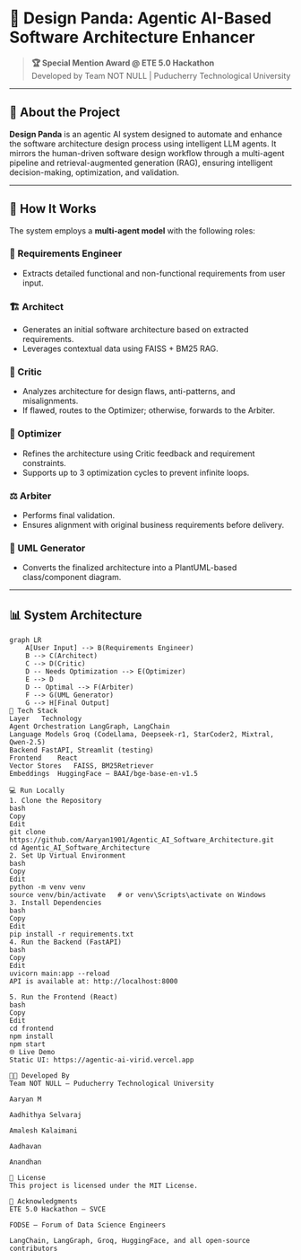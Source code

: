 # 🧠 Design Panda: Agentic AI-Based Software Architecture Enhancer

> **🏆 Special Mention Award @ ETE 5.0 Hackathon**  
> Developed by Team NOT NULL | Puducherry Technological University

---

## 🚀 About the Project

**Design Panda** is an agentic AI system designed to automate and enhance the software architecture design process using intelligent LLM agents. It mirrors the human-driven software design workflow through a multi-agent pipeline and retrieval-augmented generation (RAG), ensuring intelligent decision-making, optimization, and validation.

---

## 🧩 How It Works

The system employs a **multi-agent model** with the following roles:

### 👤 Requirements Engineer
- Extracts detailed functional and non-functional requirements from user input.

### 🏗️ Architect
- Generates an initial software architecture based on extracted requirements.
- Leverages contextual data using FAISS + BM25 RAG.

### 🧐 Critic
- Analyzes architecture for design flaws, anti-patterns, and misalignments.
- If flawed, routes to the Optimizer; otherwise, forwards to the Arbiter.

### 🔧 Optimizer
- Refines the architecture using Critic feedback and requirement constraints.
- Supports up to 3 optimization cycles to prevent infinite loops.

### ⚖️ Arbiter
- Performs final validation.
- Ensures alignment with original business requirements before delivery.

### 📐 UML Generator
- Converts the finalized architecture into a PlantUML-based class/component diagram.

---

## 📊 System Architecture

```mermaid
graph LR
    A[User Input] --> B(Requirements Engineer)
    B --> C(Architect)
    C --> D(Critic)
    D -- Needs Optimization --> E(Optimizer)
    E --> D
    D -- Optimal --> F(Arbiter)
    F --> G(UML Generator)
    G --> H[Final Output]
🔧 Tech Stack
Layer	Technology
Agent Orchestration	LangGraph, LangChain
Language Models	Groq (CodeLlama, Deepseek-r1, StarCoder2, Mixtral, Qwen-2.5)
Backend	FastAPI, Streamlit (testing)
Frontend	React
Vector Stores	FAISS, BM25Retriever
Embeddings	HuggingFace – BAAI/bge-base-en-v1.5

💻 Run Locally
1. Clone the Repository
bash
Copy
Edit
git clone https://github.com/Aaryan1901/Agentic_AI_Software_Architecture.git
cd Agentic_AI_Software_Architecture
2. Set Up Virtual Environment
bash
Copy
Edit
python -m venv venv
source venv/bin/activate   # or venv\Scripts\activate on Windows
3. Install Dependencies
bash
Copy
Edit
pip install -r requirements.txt
4. Run the Backend (FastAPI)
bash
Copy
Edit
uvicorn main:app --reload
API is available at: http://localhost:8000

5. Run the Frontend (React)
bash
Copy
Edit
cd frontend
npm install
npm start
🌐 Live Demo
Static UI: https://agentic-ai-virid.vercel.app

👨‍💻 Developed By
Team NOT NULL – Puducherry Technological University

Aaryan M

Aadhithya Selvaraj

Amalesh Kalaimani

Aadhavan

Anandhan

📄 License
This project is licensed under the MIT License.

🙌 Acknowledgments
ETE 5.0 Hackathon – SVCE

FODSE – Forum of Data Science Engineers

LangChain, LangGraph, Groq, HuggingFace, and all open-source contributors










